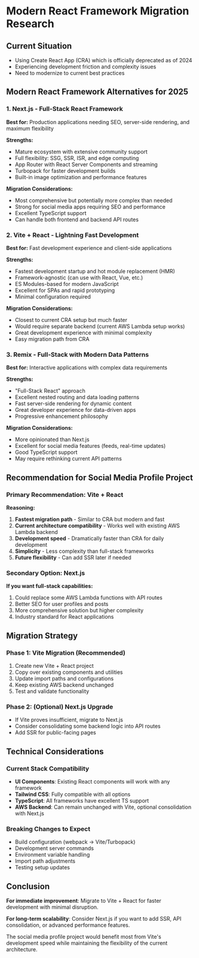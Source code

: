 # Modern React Framework Migration Research

## Current Situation
- Using Create React App (CRA) which is officially deprecated as of 2024
- Experiencing development friction and complexity issues
- Need to modernize to current best practices

## Modern React Framework Alternatives for 2025

### 1. Next.js - Full-Stack React Framework
**Best for:** Production applications needing SEO, server-side rendering, and maximum flexibility

**Strengths:**
- Mature ecosystem with extensive community support
- Full flexibility: SSG, SSR, ISR, and edge computing
- App Router with React Server Components and streaming
- Turbopack for faster development builds
- Built-in image optimization and performance features

**Migration Considerations:**
- Most comprehensive but potentially more complex than needed
- Strong for social media apps requiring SEO and performance
- Excellent TypeScript support
- Can handle both frontend and backend API routes

### 2. Vite + React - Lightning Fast Development
**Best for:** Fast development experience and client-side applications

**Strengths:**
- Fastest development startup and hot module replacement (HMR)
- Framework-agnostic (can use with React, Vue, etc.)
- ES Modules-based for modern JavaScript
- Excellent for SPAs and rapid prototyping
- Minimal configuration required

**Migration Considerations:**
- Closest to current CRA setup but much faster
- Would require separate backend (current AWS Lambda setup works)
- Great development experience with minimal complexity
- Easy migration path from CRA

### 3. Remix - Full-Stack with Modern Data Patterns
**Best for:** Interactive applications with complex data requirements

**Strengths:**
- "Full-Stack React" approach
- Excellent nested routing and data loading patterns
- Fast server-side rendering for dynamic content
- Great developer experience for data-driven apps
- Progressive enhancement philosophy

**Migration Considerations:**
- More opinionated than Next.js
- Excellent for social media features (feeds, real-time updates)
- Good TypeScript support
- May require rethinking current API patterns

## Recommendation for Social Media Profile Project

### Primary Recommendation: **Vite + React**
**Reasoning:**
1. **Fastest migration path** - Similar to CRA but modern and fast
2. **Current architecture compatibility** - Works well with existing AWS Lambda backend
3. **Development speed** - Dramatically faster than CRA for daily development
4. **Simplicity** - Less complexity than full-stack frameworks
5. **Future flexibility** - Can add SSR later if needed

### Secondary Option: **Next.js**
**If you want full-stack capabilities:**
1. Could replace some AWS Lambda functions with API routes
2. Better SEO for user profiles and posts
3. More comprehensive solution but higher complexity
4. Industry standard for React applications

## Migration Strategy

### Phase 1: Vite Migration (Recommended)
1. Create new Vite + React project
2. Copy over existing components and utilities
3. Update import paths and configurations
4. Keep existing AWS backend unchanged
5. Test and validate functionality

### Phase 2: (Optional) Next.js Upgrade
- If Vite proves insufficient, migrate to Next.js
- Consider consolidating some backend logic into API routes
- Add SSR for public-facing pages

## Technical Considerations

### Current Stack Compatibility
- **UI Components**: Existing React components will work with any framework
- **Tailwind CSS**: Fully compatible with all options
- **TypeScript**: All frameworks have excellent TS support
- **AWS Backend**: Can remain unchanged with Vite, optional consolidation with Next.js

### Breaking Changes to Expect
- Build configuration (webpack → Vite/Turbopack)
- Development server commands
- Environment variable handling
- Import path adjustments
- Testing setup updates

## Conclusion

**For immediate improvement**: Migrate to Vite + React for faster development with minimal disruption.

**For long-term scalability**: Consider Next.js if you want to add SSR, API consolidation, or advanced performance features.

The social media profile project would benefit most from Vite's development speed while maintaining the flexibility of the current architecture.